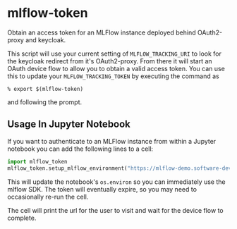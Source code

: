 # mlflow-token
Obtain an access token for an MLFlow instance deployed behind OAuth2-proxy and
keycloak. 

This script will use your current setting of `MLFLOW_TRACKING_URI` to look for
the keycloak redirect from it's OAuth2-proxy. From there it will start an
OAuth device flow to allow you to obtain a valid access token. You can use this
to update your `MLFLOW_TRACKING_TOKEN` by executing the command as
```shell
% export $(mlflow-token)
```
and following the prompt.

## Usage In Jupyter Notebook
If you want to authenticate to an MLFlow instance from within a Jupyter notebook
you can add the following lines to a cell:
```python
import mlflow_token
mlflow_token.setup_mlflow_environment("https://mlflow-demo.software-dev.ncsa.illinois.edu/")
```
This will update the notebook's `os.environ` so you can immediately use the 
mlflow SDK. The token will eventually expire, so you may need to occasionally 
re-run the cell.

The cell will print the url for the user to visit and wait for the device
flow to complete.
